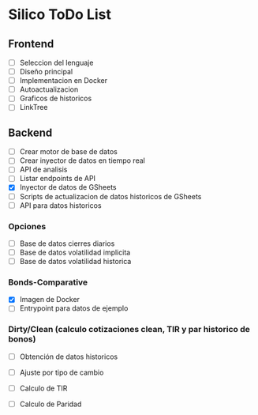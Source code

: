<!--
**inside-silico/inside-silico** is a ✨ _special_ ✨ repository because its `README.md` (this file) appears on your GitHub profile.

Here are some ideas to get you started:

- 🔭 I’m currently working on ...
- 🌱 I’m currently learning ...
- 👯 I’m looking to collaborate on ...
- 🤔 I’m looking for help with ...
- 💬 Ask me about ...
- 📫 How to reach me: ...
- 😄 Pronouns: ...
- ⚡ Fun fact: ...
-->
# Silico ToDo List

## Frontend
- [ ] Seleccion del lenguaje
- [ ] Diseño principal
- [ ] Implementacion en Docker
- [ ] Autoactualizacion
- [ ] Graficos de historicos
- [ ] LinkTree

## Backend
- [ ] Crear motor de base de datos
- [ ] Crear inyector de datos en tiempo real
- [ ] API de analisis
- [ ] Listar endpoints de API
- [x] Inyector de datos de GSheets
- [ ] Scripts de actualizacion de datos historicos de GSheets
- [ ] API para datos historicos

### Opciones
- [ ] Base de datos cierres diarios
- [ ] Base de datos volatilidad implicita
- [ ] Base de datos volatilidad historica

### Bonds-Comparative
- [x] Imagen de Docker
- [ ] Entrypoint para datos de ejemplo

### Dirty/Clean (calculo cotizaciones clean, TIR y par historico de bonos)
- [ ] Obtención de datos historicos
- [ ] Ajuste por tipo de cambio
- [ ] Calculo de TIR
- [ ] Calculo de Paridad




